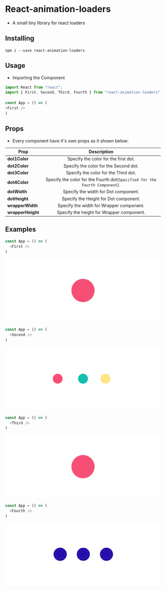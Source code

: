 # React-animation-loaders

- A small tiny library for react loaders 

## Installing
```
npm i --save react-animation-loaders
```

## Usage

- Importing the Component

```js
import React from "react";
import { First, Second, Third, Fourth } from "react-animation-loaders";

const App = () => (
<First />
)

```
## Props
- Every component have it's own props as it shown below: 

| Prop        | Description     | 
| ------------- |:-------------:| 
| **dot1Color**      | Specify the color for the first dot. | 
| **dot2Color**      | Specify the color for the Second dot.      |  
| **dot3Color** | Specify the color for the Third dot.     |   
| **dot4Color**      | Specify the color for the Fourth dot(`Specified for the Fourth Component`). | 
| **dotWidth**      | Specify the width for Dot component.      |  
| **dotHeight** |Specify the Height for Dot component.     |   
| **wrapperWidth**      | Specify the width for Wrapper component. | 
| **wrapperHeight**      | Specify the height for Wrapper component.     |  


## Examples

```js
const App = () => (
  <First />
)
```
![alt text](https://github.com/awnigharbia/react-animation-loaders/blob/master/demos/1.gif "First component")


```js
const App = () => (
  <Second />
)
```
![alt text](https://github.com/awnigharbia/react-animation-loaders/blob/master/demos/2.gif "Second component")

```js
const App = () => (
  <Third />
)
```
![alt text](https://github.com/awnigharbia/react-animation-loaders/blob/master/demos/3.gif "Third component")

```js
const App = () => (
  <Fourth />
)
```
![alt text](https://github.com/awnigharbia/react-animation-loaders/blob/master/demos/4.gif "Fourth component")
